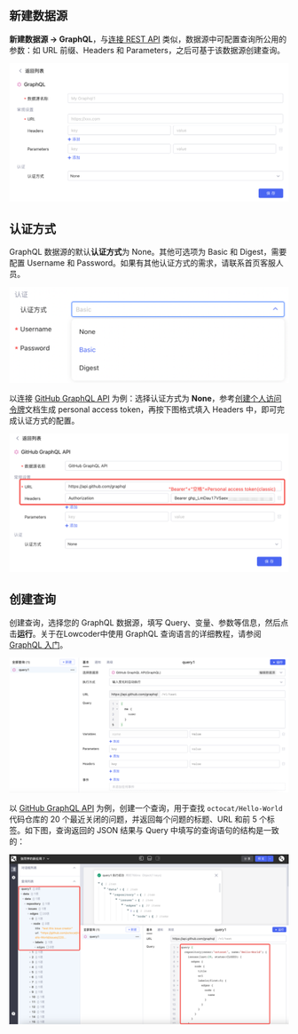 ## 新建数据源

​**新建数据源 -> GraphQL**​，与[连接 REST API](../api/rest-api.md) 类似，数据源中可配置查询所公用的参数：如 URL 前缀、Headers 和 Parameters，之后可基于该数据源创建查询。

![](../assets/1-20231002173318-agw9cjq.png)​

## 认证方式

GraphQL 数据源的默认**认证方式**为 None。其他可选项为 Basic 和 Digest，需要配置 Username 和 Password。如果有其他认证方式的需求，请联系首页客服人员。

![](../assets/n3-20231002173318-tog7nif.png)​

以连接 [GitHub GraphQL API](https://docs.github.com/zh/graphql) 为例：选择认证方式为 ​**None**​，参考[创建个人访问令牌](https://docs.github.com/zh/authentication/keeping-your-account-and-data-secure/creating-a-personal-access-token)文档生成 personal access token，再按下图格式填入 Headers 中，即可完成认证方式的配置。

![](../assets/2-20231002173318-pdkss7d.png)​

## 创建查询

创建查询，选择您的 GraphQL 数据源，填写 Query、变量、参数等信息，然后点击​**运行**​。关于在Lowcoder中使用 GraphQL 查询语言的详细教程，请参阅 [GraphQL 入门](https://graphql.cn/learn/)。

![](../assets/4-20231002173318-t8vprlf.png)​

以 [GitHub GraphQL API](https://docs.github.com/zh/graphql) 为例，创建一个查询，用于查找 `octocat/Hello-World`​ 代码仓库的 20 个最近关闭的问题，并返回每个问题的标题、URL 和前 5 个标签。如下图，查询返回的 JSON 结果与 Query 中填写的查询语句的结构是一致的：

![](../assets/3-20231002173318-4wmdant.png)​
